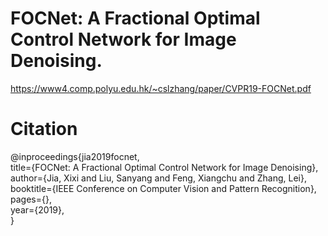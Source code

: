 # FOCNet: A Fractional Optimal Control Network for Image Denoising.
https://www4.comp.polyu.edu.hk/~cslzhang/paper/CVPR19-FOCNet.pdf

# Citation
@inproceedings{jia2019focnet,  
   title={FOCNet: A Fractional Optimal Control Network for Image Denoising},  
   author={Jia, Xixi and Liu, Sanyang and Feng, Xiangchu and Zhang, Lei},  
   booktitle={IEEE Conference on Computer Vision and Pattern Recognition},  
   pages={},  
   year={2019},  
 }
